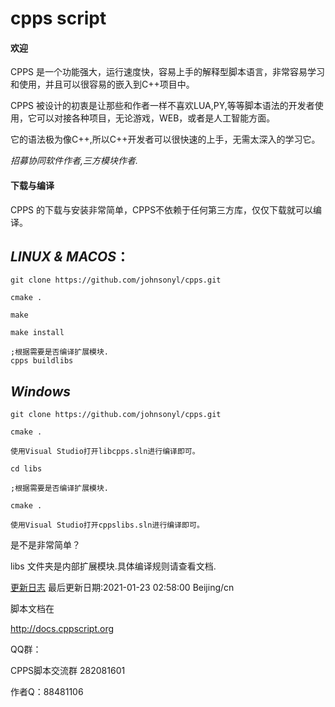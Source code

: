 # cpps script
#### **欢迎**

CPPS 是一个功能强大，运行速度快，容易上手的解释型脚本语言，非常容易学习和使用，并且可以很容易的嵌入到C++项目中。

CPPS 被设计的初衷是让那些和作者一样不喜欢LUA,PY,等等脚本语法的开发者使用，它可以对接各种项目，无论游戏，WEB，或者是人工智能方面。

它的语法极为像C++,所以C++开发者可以很快速的上手，无需太深入的学习它。

*招募协同软件作者,三方模块作者.*

#### **下载与编译**

CPPS 的下载与安装非常简单，CPPS不依赖于任何第三方库，仅仅下载就可以编译。

*LINUX & MACOS*：
-
```
git clone https://github.com/johnsonyl/cpps.git

cmake .

make

make install

;根据需要是否编译扩展模块.
cpps buildlibs

```
*Windows*
-
```
git clone https://github.com/johnsonyl/cpps.git

cmake .

使用Visual Studio打开libcpps.sln进行编译即可。

cd libs

;根据需要是否编译扩展模块.

cmake .

使用Visual Studio打开cppslibs.sln进行编译即可。

```

是不是非常简单？

libs 文件夹是内部扩展模块.具体编译规则请查看文档.

[更新日志](changelog.md) 最后更新日期:2021-01-23 02:58:00 Beijing/cn

脚本文档在

http://docs.cppscript.org

QQ群：

CPPS脚本交流群 282081601

作者Q：88481106


